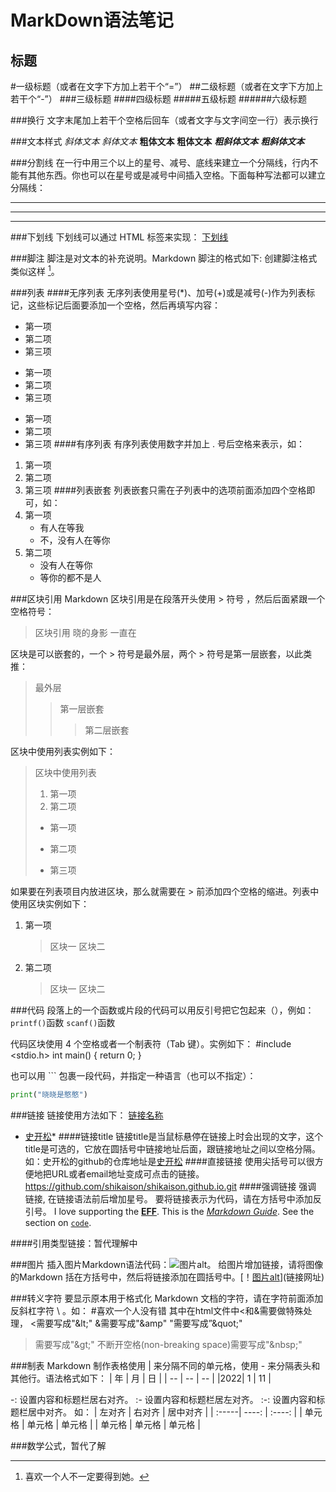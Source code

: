 # MarkDown语法笔记
标题
---
#一级标题（或者在文字下方加上若干个“=”）
##二级标题（或者在文字下方加上若干个“-”）
###三级标题
####四级标题
#####五级标题
######六级标题

###换行
文字末尾加上若干个空格后回车（或者文字与文字间空一行）表示换行

###文本样式
*斜体文本*
_斜体文本_
**粗体文本**
__粗体文本__
***粗斜体文本***
___粗斜体文本___

###分割线
在一行中用三个以上的星号、减号、底线来建立一个分隔线，行内不能有其他东西。你也可以在星号或是减号中间插入空格。下面每种写法都可以建立分隔线：
****
----
____


###下划线
下划线可以通过 HTML 标签来实现：
<u>下划线</u>      

###脚注
脚注是对文本的补充说明。Markdown 脚注的格式如下:
创建脚注格式类似这样 [^有言道]。

[^有言道]: 喜欢一个人不一定要得到她。

###列表
####无序列表
无序列表使用星号(*)、加号(+)或是减号(-)作为列表标记，这些标记后面要添加一个空格，然后再填写内容：
* 第一项
* 第二项
* 第三项

+ 第一项
+ 第二项
+ 第三项

- 第一项
- 第二项
- 第三项
####有序列表
有序列表使用数字并加上 . 号后空格来表示，如：
1. 第一项
2. 第二项
3. 第三项
####列表嵌套
列表嵌套只需在子列表中的选项前面添加四个空格即可，如：
1. 第一项
    - 有人在等我
    + 不，没有人在等你
2. 第二项
    * 没有人在等你
    - 等你的都不是人

###区块引用
Markdown 区块引用是在段落开头使用 > 符号 ，然后后面紧跟一个空格符号：
> 区块引用
> 晓的身影
> 一直在

区块是可以嵌套的，一个 > 符号是最外层，两个 > 符号是第一层嵌套，以此类推：
> 最外层
>> 第一层嵌套
>>> 第二层嵌套

区块中使用列表实例如下：
> 区块中使用列表
> 1. 第一项
> 2. 第二项
> - 第一项
> + 第二项
> * 第三项

如果要在列表项目内放进区块，那么就需要在 > 前添加四个空格的缩进。列表中使用区块实例如下：
1. 第一项
    > 区块一
    > 区块二
2. 第二项
    > 区块一
    > 区块二

###代码
段落上的一个函数或片段的代码可以用反引号把它包起来（），例如：
`printf()`函数
`scanf()`函数

代码区块使用 4 个空格或者一个制表符（Tab 键）。实例如下：
    #include <stdio.h>
    int main()
    {
        return 0;
    }

也可以用 ``` 包裹一段代码，并指定一种语言（也可以不指定）：
```python
print("晓晓是憨憨")
```

###链接
链接使用方法如下：
[链接名称](链接地址)
* [史开松](https://github.com/shikaison/shikaison.github.io.git)*
####链接title
链接title是当鼠标悬停在链接上时会出现的文字，这个title是可选的，它放在圆括号中链接地址后面，跟链接地址之间以空格分隔。
如：史开松的github的仓库地址是[史开松](https://github.com/shikaison/shikaison.github.io.git "好东西要学会分享")
####直接链接
使用尖括号可以很方便地把URL或者email地址变成可点击的链接。
<https://github.com/shikaison/shikaison.github.io.git>
####强调链接
强调 链接, 在链接语法前后增加星号。 要将链接表示为代码，请在方括号中添加反引号。
I love supporting the **[EFF](https://eff.org)**.
This is the *[Markdown Guide](https://www.markdownguide.org)*.
See the section on [`code`](#code).

####引用类型链接：暂代理解中

###图片
插入图片Markdown语法代码：![图片alt](图片链接 "图片title")。
给图片增加链接，请将图像的Markdown 括在方括号中，然后将链接添加在圆括号中。[！[图片alt](图片链接 "图片title")](链接网址)

###转义字符
要显示原本用于格式化 Markdown 文档的字符，请在字符前面添加反斜杠字符 \ 。如：
\#喜欢一个人没有错
其中在html文件中<和&需要做特殊处理，
<需要写成"&amp;lt;"
&需要写成"&amp;amp"
"需要写成”&amp;quot;"
>需要写成"&amp;gt;"
不断开空格(non-breaking space)需要写成"&amp;nbsp;"

###制表
Markdown 制作表格使用 | 来分隔不同的单元格，使用 - 来分隔表头和其他行。语法格式如下：
| 年 | 月 | 日 |
| -- | -- | -- |
|2022| 1  |  11 |

-: 设置内容和标题栏居右对齐。
:- 设置内容和标题栏居左对齐。
:-: 设置内容和标题栏居中对齐。
如：
| 左对齐 | 右对齐 | 居中对齐 |
| :-----| ----: | :----: |
| 单元格 | 单元格 | 单元格 |
| 单元格 | 单元格 | 单元格 |

###数学公式，暂代了解
